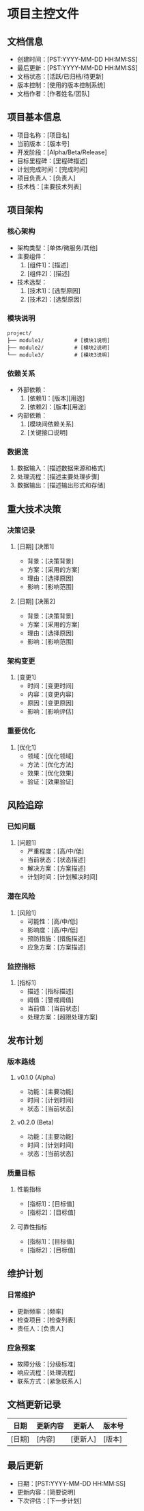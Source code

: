 # 项目主控文件

## 文档信息
- 创建时间：[PST:YYYY-MM-DD HH:MM:SS]
- 最后更新：[PST:YYYY-MM-DD HH:MM:SS]
- 文档状态：[活跃/已归档/待更新]
- 版本控制：[使用的版本控制系统]
- 文档作者：[作者姓名/团队]

## 项目基本信息
- 项目名称：[项目名]
- 当前版本：[版本号]
- 开发阶段：[Alpha/Beta/Release]
- 目标里程碑：[里程碑描述]
- 计划完成时间：[完成时间]
- 项目负责人：[负责人]
- 技术栈：[主要技术列表]

## 项目架构
### 核心架构
- 架构类型：[单体/微服务/其他]
- 主要组件：
  1. [组件1]：[描述]
  2. [组件2]：[描述]
- 技术选型：
  1. [技术1]：[选型原因]
  2. [技术2]：[选型原因]

### 模块说明
```
project/
├── module1/          # [模块1说明]
├── module2/          # [模块2说明]
└── module3/          # [模块3说明]
```

### 依赖关系
- 外部依赖：
  1. [依赖1]：[版本][用途]
  2. [依赖2]：[版本][用途]
- 内部依赖：
  1. [模块间依赖关系]
  2. [关键接口说明]

### 数据流
1. 数据输入：[描述数据来源和格式]
2. 处理流程：[描述主要处理步骤]
3. 数据输出：[描述输出形式和存储]

## 重大技术决策
### 决策记录
1. [日期] [决策1]
   - 背景：[决策背景]
   - 方案：[采用的方案]
   - 理由：[选择原因]
   - 影响：[影响范围]

2. [日期] [决策2]
   - 背景：[决策背景]
   - 方案：[采用的方案]
   - 理由：[选择原因]
   - 影响：[影响范围]

### 架构变更
1. [变更1]
   - 时间：[变更时间]
   - 内容：[变更内容]
   - 原因：[变更原因]
   - 影响：[影响评估]

### 重要优化
1. [优化1]
   - 领域：[优化领域]
   - 方法：[优化方法]
   - 效果：[优化效果]
   - 验证：[效果验证]

## 风险追踪
### 已知问题
1. [问题1]
   - 严重程度：[高/中/低]
   - 当前状态：[状态描述]
   - 解决方案：[方案描述]
   - 计划时间：[计划解决时间]

### 潜在风险
1. [风险1]
   - 可能性：[高/中/低]
   - 影响度：[高/中/低]
   - 预防措施：[措施描述]
   - 应急方案：[方案描述]

### 监控指标
1. [指标1]
   - 描述：[指标描述]
   - 阈值：[警戒阈值]
   - 当前值：[当前状态]
   - 处理方案：[超限处理方案]

## 发布计划
### 版本路线
1. v0.1.0 (Alpha)
   - 功能：[主要功能]
   - 时间：[计划时间]
   - 状态：[当前状态]

2. v0.2.0 (Beta)
   - 功能：[主要功能]
   - 时间：[计划时间]
   - 状态：[当前状态]

### 质量目标
1. 性能指标
   - [指标1]：[目标值]
   - [指标2]：[目标值]

2. 可靠性指标
   - [指标1]：[目标值]
   - [指标2]：[目标值]

## 维护计划
### 日常维护
- 更新频率：[频率]
- 检查项目：[检查列表]
- 责任人：[负责人]

### 应急预案
- 故障分级：[分级标准]
- 响应流程：[处理流程]
- 联系方式：[紧急联系人]

## 文档更新记录
| 日期 | 更新内容 | 更新人 | 版本号 |
|------|----------|--------|--------|
| [日期] | [内容] | [更新人] | [版本] |

## 最后更新
- 日期：[PST:YYYY-MM-DD HH:MM:SS]
- 更新内容：[简要说明]
- 下次评估：[下一步计划] 